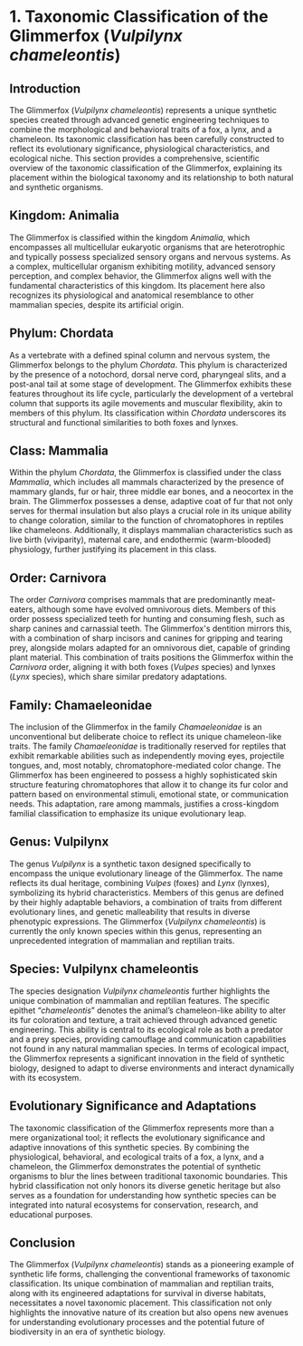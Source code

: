 # 1. Taxonomic Classification of the Glimmerfox (*Vulpilynx chameleontis*)

## Introduction

The Glimmerfox (*Vulpilynx chameleontis*) represents a unique synthetic species created through advanced genetic engineering techniques to combine the morphological and behavioral traits of a fox, a lynx, and a chameleon. Its taxonomic classification has been carefully constructed to reflect its evolutionary significance, physiological characteristics, and ecological niche. This section provides a comprehensive, scientific overview of the taxonomic classification of the Glimmerfox, explaining its placement within the biological taxonomy and its relationship to both natural and synthetic organisms.

## Kingdom: Animalia

The Glimmerfox is classified within the kingdom *Animalia*, which encompasses all multicellular eukaryotic organisms that are heterotrophic and typically possess specialized sensory organs and nervous systems. As a complex, multicellular organism exhibiting motility, advanced sensory perception, and complex behavior, the Glimmerfox aligns well with the fundamental characteristics of this kingdom. Its placement here also recognizes its physiological and anatomical resemblance to other mammalian species, despite its artificial origin.

## Phylum: Chordata

As a vertebrate with a defined spinal column and nervous system, the Glimmerfox belongs to the phylum *Chordata*. This phylum is characterized by the presence of a notochord, dorsal nerve cord, pharyngeal slits, and a post-anal tail at some stage of development. The Glimmerfox exhibits these features throughout its life cycle, particularly the development of a vertebral column that supports its agile movements and muscular flexibility, akin to members of this phylum. Its classification within *Chordata* underscores its structural and functional similarities to both foxes and lynxes.

## Class: Mammalia

Within the phylum *Chordata*, the Glimmerfox is classified under the class *Mammalia*, which includes all mammals characterized by the presence of mammary glands, fur or hair, three middle ear bones, and a neocortex in the brain. The Glimmerfox possesses a dense, adaptive coat of fur that not only serves for thermal insulation but also plays a crucial role in its unique ability to change coloration, similar to the function of chromatophores in reptiles like chameleons. Additionally, it displays mammalian characteristics such as live birth (viviparity), maternal care, and endothermic (warm-blooded) physiology, further justifying its placement in this class.

## Order: Carnivora

The order *Carnivora* comprises mammals that are predominantly meat-eaters, although some have evolved omnivorous diets. Members of this order possess specialized teeth for hunting and consuming flesh, such as sharp canines and carnassial teeth. The Glimmerfox's dentition mirrors this, with a combination of sharp incisors and canines for gripping and tearing prey, alongside molars adapted for an omnivorous diet, capable of grinding plant material. This combination of traits positions the Glimmerfox within the *Carnivora* order, aligning it with both foxes (*Vulpes* species) and lynxes (*Lynx* species), which share similar predatory adaptations.

## Family: Chamaeleonidae

The inclusion of the Glimmerfox in the family *Chamaeleonidae* is an unconventional but deliberate choice to reflect its unique chameleon-like traits. The family *Chamaeleonidae* is traditionally reserved for reptiles that exhibit remarkable abilities such as independently moving eyes, projectile tongues, and, most notably, chromatophore-mediated color change. The Glimmerfox has been engineered to possess a highly sophisticated skin structure featuring chromatophores that allow it to change its fur color and pattern based on environmental stimuli, emotional state, or communication needs. This adaptation, rare among mammals, justifies a cross-kingdom familial classification to emphasize its unique evolutionary leap.

## Genus: Vulpilynx

The genus *Vulpilynx* is a synthetic taxon designed specifically to encompass the unique evolutionary lineage of the Glimmerfox. The name reflects its dual heritage, combining *Vulpes* (foxes) and *Lynx* (lynxes), symbolizing its hybrid characteristics. Members of this genus are defined by their highly adaptable behaviors, a combination of traits from different evolutionary lines, and genetic malleability that results in diverse phenotypic expressions. The Glimmerfox (*Vulpilynx chameleontis*) is currently the only known species within this genus, representing an unprecedented integration of mammalian and reptilian traits.

## Species: Vulpilynx chameleontis

The species designation *Vulpilynx chameleontis* further highlights the unique combination of mammalian and reptilian features. The specific epithet “*chameleontis*” denotes the animal’s chameleon-like ability to alter its fur coloration and texture, a trait achieved through advanced genetic engineering. This ability is central to its ecological role as both a predator and a prey species, providing camouflage and communication capabilities not found in any natural mammalian species. In terms of ecological impact, the Glimmerfox represents a significant innovation in the field of synthetic biology, designed to adapt to diverse environments and interact dynamically with its ecosystem.

## Evolutionary Significance and Adaptations

The taxonomic classification of the Glimmerfox represents more than a mere organizational tool; it reflects the evolutionary significance and adaptive innovations of this synthetic species. By combining the physiological, behavioral, and ecological traits of a fox, a lynx, and a chameleon, the Glimmerfox demonstrates the potential of synthetic organisms to blur the lines between traditional taxonomic boundaries. This hybrid classification not only honors its diverse genetic heritage but also serves as a foundation for understanding how synthetic species can be integrated into natural ecosystems for conservation, research, and educational purposes.

## Conclusion

The Glimmerfox (*Vulpilynx chameleontis*) stands as a pioneering example of synthetic life forms, challenging the conventional frameworks of taxonomic classification. Its unique combination of mammalian and reptilian traits, along with its engineered adaptations for survival in diverse habitats, necessitates a novel taxonomic placement. This classification not only highlights the innovative nature of its creation but also opens new avenues for understanding evolutionary processes and the potential future of biodiversity in an era of synthetic biology.
